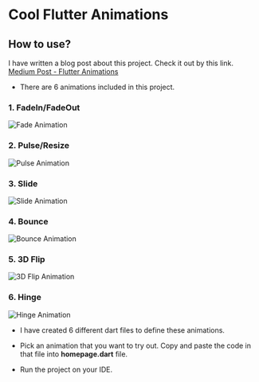 #  Cool Flutter Animations

## How to use?
I have written a blog post about this project. Check it out by this link.
[Medium Post - Flutter Animations](https://medium.com/@sahanamarsha/cool-flutter-animations-that-you-can-try-794467eb59e7 "Medium Post - Flutter Animations")

- There are 6 animations included in this project.

### 1. FadeIn/FadeOut

![Fade Animation](https://media.giphy.com/media/hSdkhXHGBETx0dT63E/giphy.gif)

### 2. Pulse/Resize

![Pulse Animation](https://media.giphy.com/media/QZOtGCbBUT0EiA3XsD/giphy.gif)

### 3. Slide

![Slide Animation](https://media.giphy.com/media/H1Z6UhsMFsqxyYT21V/giphy.gif)

### 4. Bounce

![Bounce Animation](https://media.giphy.com/media/gHioJTT63Voz78BkL4/giphy.gif)

### 5. 3D Flip

![3D Flip Animation](https://media.giphy.com/media/kfWb2FRTe7gqT7Fhfh/giphy.gif)

### 6. Hinge

![Hinge Animation](https://media.giphy.com/media/VHfRHJlBCLdUd5CaFQ/giphy.gif)

- I have created 6 different dart files to define these animations. 

- Pick an animation that you want to try out. Copy and paste the code in that file into **homepage.dart**  file.

- Run the project on your IDE.
